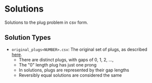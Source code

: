 # Solutions

Solutions to the plug problem in csv form.

## Solution Types

+ `original_plugs<NUMBER>.csv`: The original set of plugs, as described [here](http://math.stackexchange.com/questions/4124452/number-of-ways-to-arrange-pairs-of-integers-with-distance-constraint).
	+ There are <NUMBER> distinct plugs, with gaps of 0, 1, 2, ..., <NUMBER>
	+ The "0" length plug has just one prong
	+ In solutions, plugs are represented by their gap lengths
	+ Reversibly equal solutions are considered the same